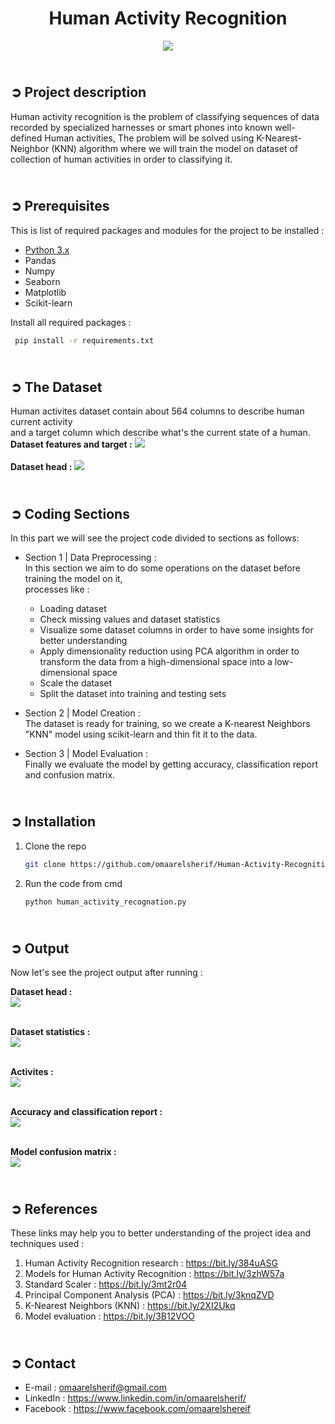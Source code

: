 <!-- PROJECT TITLE -->
<h1 align="center">Human Activity Recognition</h1>

<!-- HEADER -->
<p align="center">
  <img src="Images/Human_Activity_Header.png"/>
</p>

<!-- PROJECT DESCRIPTION -->
## <br>**➲ Project description**
Human activity recognition is the problem of classifying sequences of data
recorded by specialized harnesses or smart phones into known well-defined Human activities,
The problem will be solved using K-Nearest-Neighbor (KNN) algorithm where we will train the model on dataset of collection of 
human activities in order to classifying it.

<!-- PREREQUISTIES -->
## <br>**➲ Prerequisites**
This is list of required packages and modules for the project to be installed :
* <a href="https://www.python.org/downloads/" target="_blank">Python 3.x</a>
* Pandas 
* Numpy
* Seaborn
* Matplotlib
* Scikit-learn

Install all required packages :
 ```sh
  pip install -r requirements.txt
  ```

<!-- THE DATASET -->
## <br>**➲ The Dataset**
Human activites dataset contain about 564 columns to describe human current activity<br>
and a target column which describe what's the current state of a human.
<br>**Dataset features and target :**
![](Images/Dataset_Columns.png)<br>
<br>**Dataset head :**
![](Images/Dataset_Head.png)

<!-- CODING SECTIONS -->
## <br>**➲ Coding Sections**
In this part we will see the project code divided to sections as follows:
<br>

- Section 1 | Data Preprocessing :<br>
In this section we aim to do some operations on the dataset before training the model on it,
<br>processes like :
  - Loading dataset
  - Check missing values and dataset statistics
  - Visualize some dataset columns in order to have some insights for better understanding
  - Apply dimensionality reduction using PCA algorithm in order to transform the data from a high-dimensional space into a low-dimensional space
  - Scale the dataset
  - Split the dataset into training and testing sets<br>

- Section 2 | Model Creation :<br>
The dataset is ready for training, so we create a K-nearest Neighbors "KNN" model using scikit-learn and thin fit it to the data.<br>

- Section 3 | Model Evaluation :<br>
Finally we evaluate the model by getting accuracy, classification report and confusion matrix.

<!-- INSTALLATION -->
## <br>**➲ Installation**
1. Clone the repo
   ```sh
   git clone https://github.com/omaarelsherif/Human-Activity-Recognition-Using-Machine-Learning.git
   ```
2. Run the code from cmd
   ```sh
   python human_activity_recognation.py
   ```

<!-- OUTPUT -->
## <br>**➲ Output**
Now let's see the project output after running :

**Dataset head :**<br>
![](/Images/Output_1_Dataset_Head.png)<br><br>

**Dataset statistics :**<br>
![](/Images/Output_2_Dataset_Statistics.png)<br><br>

**Activites :**<br>
![](/Images/Output_3_Activites.png)<br><br>

**Accuracy and classification report :**<br>
![](/Images/Output_4_Acc_Classification_Report.png)<br><br>

**Model confusion matrix :**<br>
![](/Images/Output_6_Confusion_Matrix.png)

<!-- REFERENCES -->
## <br>**➲ References**
These links may help you to better understanding of the project idea and techniques used :
1. Human Activity Recognition research : https://bit.ly/384uASG
2. Models for Human Activity Recognition : https://bit.ly/3zhW57a
3. Standard Scaler : https://bit.ly/3mt2r04
4. Principal Component Analysis (PCA) : https://bit.ly/3knqZVD
5. K-Nearest Neighbors (KNN) : https://bit.ly/2XI2Ukq
6. Model evaluation : https://bit.ly/3B12VOO

<!-- CONTACT -->
## <br>**➲ Contact**
- E-mail   : [omaarelsherif@gmail.com](mailto:omaarelsherif@gmail.com)
- LinkedIn : https://www.linkedin.com/in/omaarelsherif/
- Facebook : https://www.facebook.com/omaarelshereif
